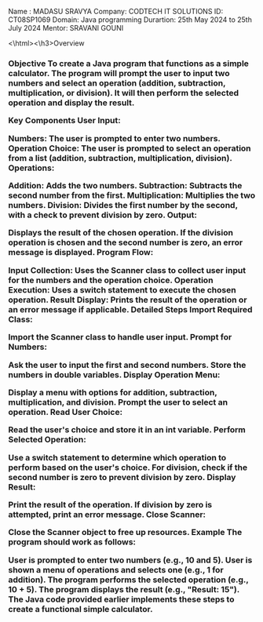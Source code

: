 Name : MADASU SRAVYA
Company: CODTECH IT SOLUTIONS
ID: CT08SP1069
Domain: Java programming
Durartion: 25th May 2024 to 25th July 2024
Mentor: SRAVANI GOUNI

<\html><\h3>Overview<h3><html>
Objective
To create a Java program that functions as a simple calculator. The program will prompt the user to input two numbers and select an operation (addition, subtraction, multiplication, or division). It will then perform the selected operation and display the result.

Key Components
User Input:

Numbers: The user is prompted to enter two numbers.
Operation Choice: The user is prompted to select an operation from a list (addition, subtraction, multiplication, division).
Operations:

Addition: Adds the two numbers.
Subtraction: Subtracts the second number from the first.
Multiplication: Multiplies the two numbers.
Division: Divides the first number by the second, with a check to prevent division by zero.
Output:

Displays the result of the chosen operation.
If the division operation is chosen and the second number is zero, an error message is displayed.
Program Flow:

Input Collection: Uses the Scanner class to collect user input for the numbers and the operation choice.
Operation Execution: Uses a switch statement to execute the chosen operation.
Result Display: Prints the result of the operation or an error message if applicable.
Detailed Steps
Import Required Class:

Import the Scanner class to handle user input.
Prompt for Numbers:

Ask the user to input the first and second numbers.
Store the numbers in double variables.
Display Operation Menu:

Display a menu with options for addition, subtraction, multiplication, and division.
Prompt the user to select an operation.
Read User Choice:

Read the user's choice and store it in an int variable.
Perform Selected Operation:

Use a switch statement to determine which operation to perform based on the user's choice.
For division, check if the second number is zero to prevent division by zero.
Display Result:

Print the result of the operation.
If division by zero is attempted, print an error message.
Close Scanner:

Close the Scanner object to free up resources.
Example
The program should work as follows:

User is prompted to enter two numbers (e.g., 10 and 5).
User is shown a menu of operations and selects one (e.g., 1 for addition).
The program performs the selected operation (e.g., 10 + 5).
The program displays the result (e.g., "Result: 15").
The Java code provided earlier implements these steps to create a functional simple calculator.

